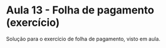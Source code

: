 # Aula 13 - Folha de pagamento (exercício)

Solução para o exercício de folha de pagamento, visto em aula.